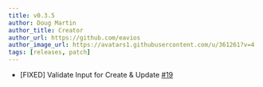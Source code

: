 ```yaml
---
title: v0.3.5
author: Doug Martin
author_title: Creator
author_url: https://github.com/eavios
author_image_url: https://avatars1.githubusercontent.com/u/361261?v=4
tags: [releases, patch]
---
```


* [FIXED] Validate Input for Create & Update [#19](https://github.com/eavios/nestjs-query/issues/19)
